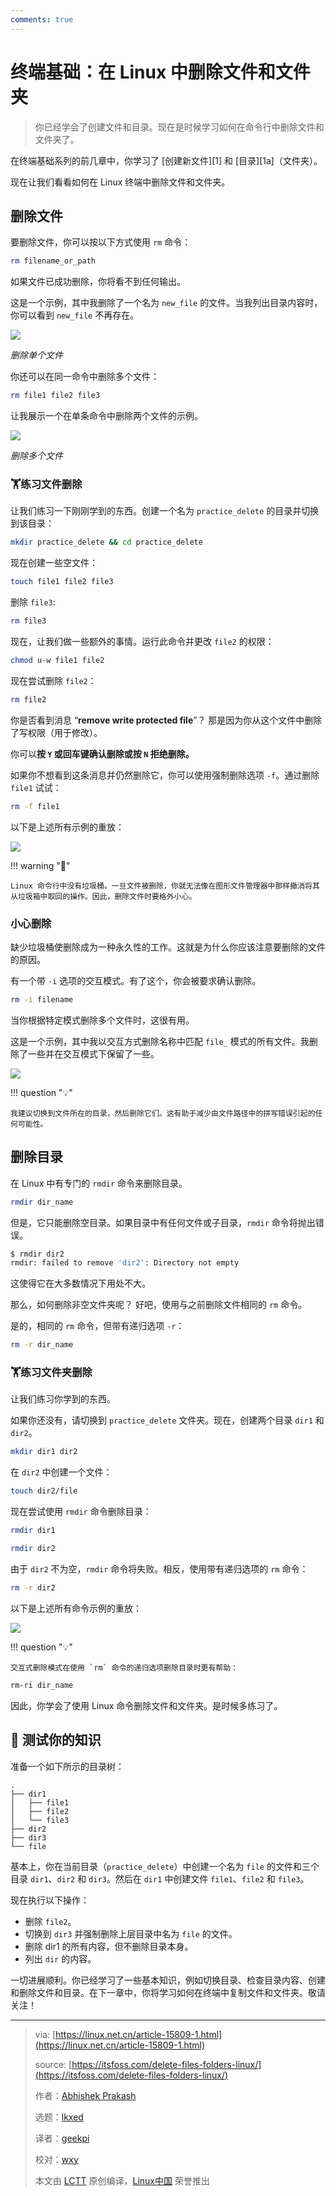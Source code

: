 ```yaml
---
comments: true
---
```


终端基础：在 Linux 中删除文件和文件夹
======

> 你已经学会了创建文件和目录。现在是时候学习如何在命令行中删除文件和文件夹了。

在终端基础系列的前几章中，你学习了 [创建新文件][1] 和 [目录][1a]（文件夹）。

现在让我们看看如何在 Linux 终端中删除文件和文件夹。

## 删除文件

要删除文件，你可以按以下方式使用 `rm` 命令：

```Bash
rm filename_or_path
```

如果文件已成功删除，你将看不到任何输出。

这是一个示例，其中我删除了一个名为 `new_file` 的文件。当我列出目录内容时，你可以看到 `new_file` 不再存在。

![](https://cdn.jsdelivr.net/gh/SDNURoboticsAILab/ImageBed@master/img/resources/linux/chapter6-remove-multiple-files-linux-terminal.webp)

*删除单个文件*

你还可以在同一命令中删除多个文件：

```Bash
rm file1 file2 file3
```

让我展示一个在单条命令中删除两个文件的示例。

![](https://cdn.jsdelivr.net/gh/SDNURoboticsAILab/ImageBed@master/img/resources/linux/chapter6-delete-files-linux-terminal.webp)

*删除多个文件*

### 🏋️练习文件删除

让我们练习一下刚刚学到的东西。创建一个名为 `practice_delete` 的目录并切换到该目录：

```Bash
mkdir practice_delete && cd practice_delete
```

现在创建一些空文件：

```Bash
touch file1 file2 file3
```

删除 `file3`:

```Bash
rm file3
```

现在，让我们做一些额外的事情。运行此命令并更改 `file2` 的权限：

```Bash
chmod u-w file1 file2
```

现在尝试删除 `file2`：

```Bash
rm file2
```

你是否看到消息 “**remove write protected file**”？ 那是因为你从这个文件中删除了写权限（用于修改）。

你可以**按 `Y` 或回车键确认删除或按 `N` 拒绝删除。**

如果你不想看到这条消息并仍然删除它，你可以使用强制删除选项 `-f`。通过删除 `file1` 试试：

```Bash
rm -f file1
```

以下是上述所有示例的重放：

![](https://cdn.jsdelivr.net/gh/SDNURoboticsAILab/ImageBed@master/img/resources/linux/chapter6-file-delete-example.svg)

!!! warning "🚧"

    Linux 命令行中没有垃圾桶。一旦文件被删除，你就无法像在图形文件管理器中那样撤消将其从垃圾箱中取回的操作。因此，删除文件时要格外小心。

### 小心删除

缺少垃圾桶使删除成为一种永久性的工作。这就是为什么你应该注意要删除的文件的原因。

有一个带 `-i` 选项的交互模式。有了这个，你会被要求确认删除。

```Bash
rm -i filename
```

当你根据特定模式删除多个文件时，这很有用。

这是一个示例，其中我以交互方式删除名称中匹配 `file_` 模式的所有文件。我删除了一些并在交互模式下保留了一些。

![](https://cdn.jsdelivr.net/gh/SDNURoboticsAILab/ImageBed@master/img/resources/linux/chapter6-interactive-delete-example.svg)

!!! question "💡"

    我建议切换到文件所在的目录，然后删除它们。这有助于减少由文件路径中的拼写错误引起的任何可能性。

## 删除目录

在 Linux 中有专门的 `rmdir` 命令来删除目录。

```Bash
rmdir dir_name
```

但是，它只能删除空目录。如果目录中有任何文件或子目录，`rmdir` 命令将抛出错误。

```Bash
$ rmdir dir2
rmdir: failed to remove 'dir2': Directory not empty
```

这使得它在大多数情况下用处不大。

那么，如何删除非空文件夹呢？ 好吧，使用与之前删除文件相同的 `rm` 命令。

是的，相同的 `rm` 命令，但带有递归选项 `-r`：

```Bash
rm -r dir_name
```

### 🏋️练习文件夹删除

让我们练习你学到的东西。

如果你还没有，请切换到 `practice_delete` 文件夹。现在，创建两个目录 `dir1` 和 `dir2`。

```Bash
mkdir dir1 dir2
```

在 `dir2` 中创建一个文件：

```Bash
touch dir2/file
```

现在尝试使用 `rmdir` 命令删除目录：

```Bash
rmdir dir1
```

```Bash
rmdir dir2
```

由于 `dir2` 不为空，`rmdir` 命令将失败。相反，使用带有递归选项的 `rm` 命令：

```Bash
rm -r dir2
```

以下是上述所有命令示例的重放：

![](https://cdn.jsdelivr.net/gh/SDNURoboticsAILab/ImageBed@master/img/resources/linux/chapter6-folder-delete-example.svg)

!!! question "💡"

    交互式删除模式在使用 `rm` 命令的递归选项删除目录时更有帮助：

```Bash
rm-ri dir_name
```

因此，你学会了使用 Linux 命令删除文件和文件夹。是时候多练习了。

## 📝 测试你的知识

准备一个如下所示的目录树：

```Text
.
├── dir1
│   ├── file1
│   ├── file2
│   └── file3
├── dir2
├── dir3
└── file
```

基本上，你在当前目录（`practice_delete`）中创建一个名为 `file` 的文件和三个目录 `dir1`、`dir2` 和 `dir3`。然后在 `dir1` 中创建文件 `file1`、`file2` 和 `file3`。

现在执行以下操作：

- 删除 `file2`。
- 切换到 `dir3` 并强制删除上层目录中名为 `file` 的文件。
- 删除 dir1 的所有内容，但不删除目录本身。
- 列出 `dir` 的内容。

一切进展顺利。你已经学习了一些基本知识，例如切换目录、检查目录内容、创建和删除文件和目录。在下一章中，你将学习如何在终端中复制文件和文件夹。敬请关注！

--------------------------------------------------------------------------------

>via: [https://linux.net.cn/article-15809-1.html](https://linux.net.cn/article-15809-1.html)
>
>source: [https://itsfoss.com/delete-files-folders-linux/](https://itsfoss.com/delete-files-folders-linux/)
>
>作者：[Abhishek Prakash](https://itsfoss.com/author/abhishek/)
>
>选题：[lkxed](https://github.com/lkxed/)
>
>译者：[geekpi](https://github.com/geekpi)
>
>校对：[wxy](https://github.com/wxy)
>
>本文由 [LCTT](https://github.com/LCTT/TranslateProject) 原创编译，[Linux中国](https://linux.net.cn/) 荣誉推出
